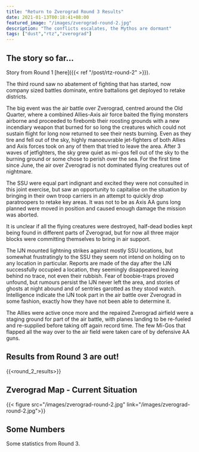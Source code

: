 ```yaml
---
title: "Return to Zverograd Round 3 Results"
date: 2021-01-13T00:18:41+08:00
featured_image: "/images/zverograd-round-2.jpg"
description: "The conflicts escalates, the Mythos are dormant"
tags: ["dust","rtz","zverograd"]
---
```

## The story so far...
Story from Round 1 [here]({{< ref "/post/rtz-round-2" >}}).

The third round saw no abatement of fighting that has started, now company sized battles dominate, entire battalions get deployed to retake districts.

The big event was the air battle over Zverograd, centred around the Old Quarter, where a combined Allies-Axis air force baited the flying monsters airborne and proceeded to firebomb their roosting grounds with a new incendiary weapon that burned for so long the creatures which could not sustain flight for long now returned to see their nests burning. Even as they tire and fell out of the sky, highly manoeuvrable jet-fighters of both Allies and Axis forces took on any of them that tried to leave the area. After 3 waves of jetfighters, the sky grew quiet as mi-gos fell out of the sky to the burning ground or some chose to perish over the sea. For the first time since June, the air over Zverograd is not dominated flying creatures out of nightmare.

The SSU were equal part indignant and excited they were not consulted in this joint exercise, but saw an opportunity to capitalise on the situation by bringing in their own troop carriers in an attempt to quickly drop paratroopers to retake key areas. It was not to be as Axis AA guns long planned were moved in position and caused enough damage the mission was aborted.

It is unclear if all the flying creatures were destroyed, half-dead bodies kept being found in different parts of Zverograd, but for now all three major blocks were committing themselves to bring in air support.

The IJN mounted lightning strikes against mostly SSU locations, but somewhat frustratingly to the SSU they seem not intend on holding on to any location in particular. Reports are made of the day after the IJN successfully occupied a location, they seemingly disappeared leaving behind no trace, not even their rubbish. Fear of boobie-traps proved unfound, but rumours persist the IJN never left the area, and stories of ghosts at night abound and of sentries garotted as they stood watch. Intelligence indicate the IJN took part in the air battle over Zverograd in some fashion, exactly how they have not been able to determine it.

The Allies were active once more and the repaired Zverograd airfield were a staging ground for part of the air battle, with planes landing to be re-fueled and re-supplied before taking off again record time. The few Mi-Gos that flapped all the way over to the air field were taken care of by defensive AA guns.



## Results from Round 3 are out!
{{<round_2_results>}}

## Zverograd Map  - Current Situation
{{< figure src="/images/zverograd-round-2.jpg" link="/images/zverograd-round-2.jpg">}}



## Some Numbers
Some statistics from Round 3.

